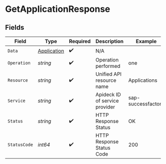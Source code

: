 # GetApplicationResponse


## Fields

| Field                                             | Type                                              | Required                                          | Description                                       | Example                                           |
| ------------------------------------------------- | ------------------------------------------------- | ------------------------------------------------- | ------------------------------------------------- | ------------------------------------------------- |
| `Data`                                            | [Application](../../models/shared/application.md) | :heavy_check_mark:                                | N/A                                               |                                                   |
| `Operation`                                       | *string*                                          | :heavy_check_mark:                                | Operation performed                               | one                                               |
| `Resource`                                        | *string*                                          | :heavy_check_mark:                                | Unified API resource name                         | Applications                                      |
| `Service`                                         | *string*                                          | :heavy_check_mark:                                | Apideck ID of service provider                    | sap-successfactors                                |
| `Status`                                          | *string*                                          | :heavy_check_mark:                                | HTTP Response Status                              | OK                                                |
| `StatusCode`                                      | *int64*                                           | :heavy_check_mark:                                | HTTP Response Status Code                         | 200                                               |